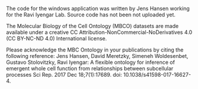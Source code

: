 The code for the windows application was written by Jens Hansen working for the Ravi Iyengar Lab. Source code has not been not uploaded yet. 

The Molecular Biology of the Cell Ontology (MBCO) datasets are made available under a creative CC Attribution-NonCommercial-NoDerivatives 4.0 (CC BY-NC-ND 4.0) International license. 

Please acknowledge the MBC Ontology in your publications by citing the following reference:
Jens Hansen, David Meretzky, Simeneh Woldesenbet, Gustavo Stolovitzky, Ravi Iyengar: 
A flexible ontology for inference of emergent whole cell function from relationships between subcellular processes Sci Rep. 2017 Dec 18;7(1):17689. 
doi: 10.1038/s41598-017-16627-4.
